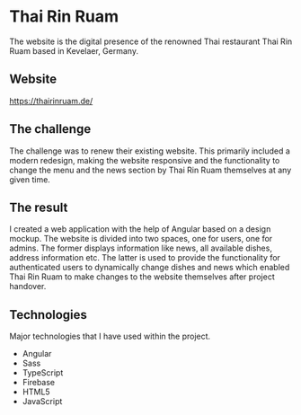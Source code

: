 # Thai Rin Ruam

The website is the digital presence of the renowned Thai restaurant Thai Rin Ruam based in Kevelaer, Germany.


## Website

https://thairinruam.de/


## The challenge

The challenge was to renew their existing website. This primarily included a modern redesign, making the website responsive and the functionality to change the menu and the news section by Thai Rin Ruam themselves at any given time.


## The result 

I created a web application with the help of Angular based on a design mockup. The website is divided into two spaces, one for users, one for admins. The former displays information like news, all available dishes, address information etc. The latter is used to provide the functionality for authenticated users to dynamically change dishes and news which enabled Thai Rin Ruam to make changes to the website themselves after project handover.


## Technologies 

Major technologies that I have used within the project.

- Angular 
- Sass
- TypeScript
- Firebase
- HTML5
- JavaScript
